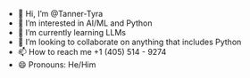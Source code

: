 - 👋 Hi, I’m @Tanner-Tyra
- 👀 I’m interested in AI/ML and Python
- 🌱 I’m currently learning LLMs
- 💞️ I’m looking to collaborate on anything that includes Python
- 📫 How to reach me +1 (405) 514 - 9274
- 😄 Pronouns: He/Him

<!---
Tanner-Tyra/Tanner-Tyra is a ✨ special ✨ repository because its `README.md` (this file) appears on your GitHub profile.
You can click the Preview link to take a look at your changes.
--->
